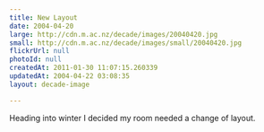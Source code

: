 ```yaml
---
title: New Layout
date: 2004-04-20
large: http://cdn.m.ac.nz/decade/images/20040420.jpg
small: http://cdn.m.ac.nz/decade/images/small/20040420.jpg
flickrUrl: null
photoId: null
createdAt: 2011-01-30 11:07:15.260339
updatedAt: 2004-04-22 03:08:35
layout: decade-image

---
```

Heading into winter I decided my room needed a change of layout.
